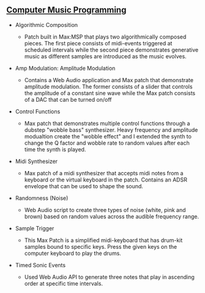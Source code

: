 ## [Computer Music Programming](https://github.com/HungryAdi/Coursework/tree/master/ComputerMusicProgramming)
 * Algorithmic Composition 
   - Patch built in Max:MSP that plays two algorithmically composed pieces. The first piece consists of midi-events              triggered at scheduled intervals while the second piece demonstrates generative music as different samples are                introduced as the music evolves.
      
 * Amp Modulation: Amplitude Modulation
   - Contains a Web Audio application and Max patch that demonstrate amplitude modulation. The former consists of a slider       that controls the amplitude of a constant sine wave while the Max patch consists of a DAC that can be turned on/off
  
 * Control Functions
   - Max patch that demonstrates multiple control functions through a dubstep "wobble bass" synthesizer. Heavy frequency and      amplitude modualtion create the "wobble effect" and I extended the synth to change the Q factor and wobble rate to random      values after each time the synth is played.
   
 * Midi Synthesizer
   - Max patch of a midi synthesizer that accepts midi notes from a keyboard or the virtual keyboard in the patch. Contains an    ADSR envelope that can be used to shape the sound.
   
 * Randomness (Noise)
   - Web Audio script to create three types of noise (white, pink and brown) based on random values across the audible            frequency range.
   
 * Sample Trigger
   - This Max Patch is a simplified midi-keyboard that has drum-kit samples bound to specific keys. Press the given keys on      the computer keyboard to play the drums.
   
 * Timed Sonic Events
   - Used Web Audio API to generate three notes that play in ascending order at specific time intervals.
